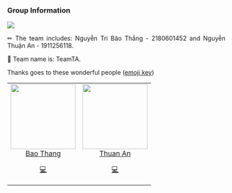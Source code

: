 ### Group Information
<img src="https://user-images.githubusercontent.com/73097560/115834477-dbab4500-a447-11eb-908a-139a6edaec5c.gif">

<p align="justify">
✏ The team includes: Nguyễn Tri Bão Thắng - 2180601452 and Nguyễn Thuận An - 1911256118.
</p>
<p align="justify">
🚀 Team name is: TeamTA.
</p>

<p align="justify">

Thanks goes to these wonderful people ([emoji key](https://allcontributors.org/docs/en/emoji-key))

</p>

<div align="center">
	<table>
		<tr>
			<td align="center" valign="top">
					<img src="https://github.com/NguyenTriBaoThang.png?s=150" loading="lazy" width="150" height="150">
	        <br>
	        <a href="https://github.com/NguyenTriBaoThang">Bao Thang</a>
	        <p>
	          <a href="https://github.com/NguyenTriBaoThang/SmartShoppingSystem/commits?author=NguyenTriBaoThang" title="Developer">💻</a>
	        </p>
			</td>
			<td align="center" valign="top">
					<img src="https://github.com/an22-kita.png?s=150" loading="lazy" width="150" height="150">
	        <br>
	        <a href="https://github.com/an22-kita">Thuan An</a>
	        <p>
	          <a href="https://github.com/NguyenTriBaoThang/SmartShoppingSystem/commits?author=nguyenthuanan22" title="Developer">💻</a>
	        </p>
			</td>
		</tr>
	</table>
</div>
